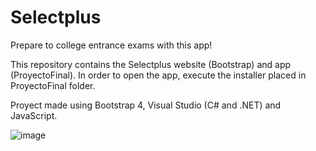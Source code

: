 # Selectplus
Prepare to college entrance exams with this app!

This repository contains the Selectplus website (Bootstrap) and app (ProyectoFinal).
In order to open the app, execute the installer placed in ProyectoFinal folder.

Proyect made using Bootstrap 4, Visual Studio (C# and .NET) and JavaScript.

![image](https://user-images.githubusercontent.com/93263961/139093790-d17bd310-2fd7-4f03-830e-679fb7b24b18.png)
